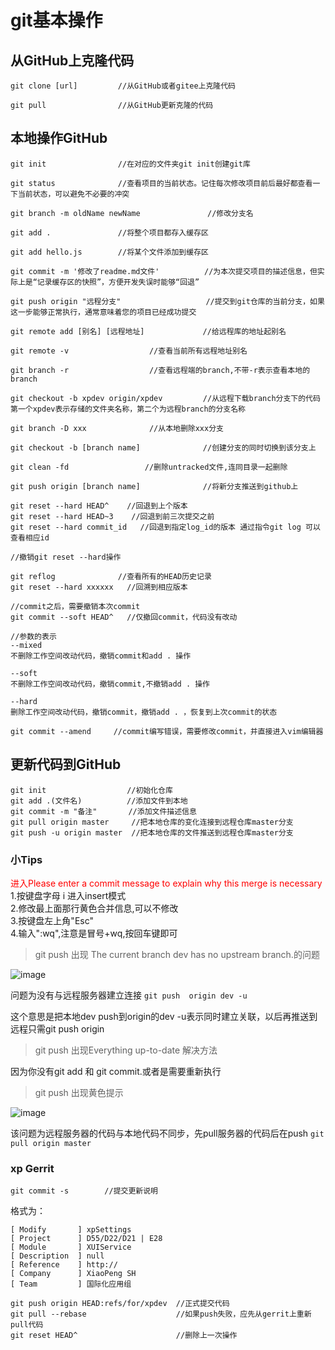 # git基本操作
## 从GitHub上克隆代码

`git clone [url]         //从GitHub或者gitee上克隆代码`



`git pull                //从GitHub更新克隆的代码`



## 本地操作GitHub
`git init                //在对应的文件夹git init创建git库`


`git status              //查看项目的当前状态。记住每次修改项目前后最好都查看一下当前状态，可以避免不必要的冲突`



`git branch -m oldName newName               //修改分支名`



`git add .               //将整个项目都存入缓存区`



`git add hello.js        //将某个文件添加到缓存区`



`git commit -m '修改了readme.md文件'          //为本次提交项目的描述信息，但实际上是“记录缓存区的快照”，方便开发失误时能够“回退”`



`git push origin "远程分支"                   //提交到git仓库的当前分支，如果这一步能够正常执行，通常意味着您的项目已经成功提交`



`git remote add [别名] [远程地址]             //给远程库的地址起别名`



`git remote -v                  //查看当前所有远程地址别名`


`git branch -r                  //查看远程端的branch,不带-r表示查看本地的branch`


`git checkout -b xpdev origin/xpdev         //从远程下载branch分支下的代码 第一个xpdev表示存储的文件夹名称，第二个为远程branch的分支名称`


`git branch -D xxx              //从本地删除xxx分支`


`git checkout -b [branch name]              //创建分支的同时切换到该分支上`


`git clean -fd                 //删除untracked文件,连同目录一起删除`


`git push origin [branch name]              //将新分支推送到github上`


```
git reset --hard HEAD^    //回退到上个版本
git reset --hard HEAD~3    //回退到前三次提交之前
git reset --hard commit_id   //回退到指定log_id的版本 通过指令git log 可以查看相应id
```


```
//撤销git reset --hard操作

git reflog              //查看所有的HEAD历史记录
git reset --hard xxxxxx   //回溯到相应版本
```

```
//commit之后，需要撤销本次commit
git commit --soft HEAD^   //仅撤回commit，代码没有改动

//参数的表示
--mixed
不删除工作空间改动代码，撤销commit和add . 操作

--soft
不删除工作空间改动代码，撤销commit,不撤销add . 操作

--hard
删除工作空间改动代码，撤销commit，撤销add . ，恢复到上次commit的状态
```

```
git commit --amend     //commit编写错误，需要修改commit，并直接进入vim编辑器
```

## 更新代码到GitHub  
```
git init                  //初始化仓库  
git add .(文件名)          //添加文件到本地  
git commit -m "备注"       //添加文件描述信息  
git pull origin master     //把本地仓库的变化连接到远程仓库master分支
git push -u origin master  //把本地仓库的文件推送到远程仓库master分支
```
### 小Tips  
<font color="red">进入Please enter a commit message to explain why this merge is necessary</font>  
1.按键盘字母 i 进入insert模式  
2.修改最上面那行黄色合并信息,可以不修改  
3.按键盘左上角"Esc"  
4.输入":wq",注意是冒号+wq,按回车键即可  

> git push 出现 The current branch dev has no upstream branch.的问题

![image](https://user-images.githubusercontent.com/48131905/133013129-6b7efb3a-df9f-4d91-b540-c1c1f5a9cded.png)

问题为没有与远程服务器建立连接
`git push  origin dev -u`

这个意思是把本地dev push到origin的dev -u表示同时建立关联，以后再推送到远程只需git push origin

>git push 出现Everything up-to-date 解决方法

因为你没有git add 和 git commit.或者是需要重新执行

> git push 出现黄色提示

![image](https://user-images.githubusercontent.com/48131905/133574640-2992e455-2161-4720-9c21-2a718d606e83.png)

该问题为远程服务器的代码与本地代码不同步，先pull服务器的代码后在push
`git pull origin master`

### xp Gerrit
`git commit -s        //提交更新说明`

格式为：
```
[ Modify       ] xpSettings
[ Project      ] D55/D22/D21 | E28
[ Module       ] XUIService
[ Description  ] null
[ Reference    ] http://
[ Company      ] XiaoPeng SH
[ Team         ] 国际化应用组
```
```git log                           //查看提交日志
git push origin HEAD:refs/for/xpdev  //正式提交代码 
git pull --rebase                    //如果push失败，应先从gerrit上重新pull代码
git reset HEAD^                      //删除上一次操作
```
